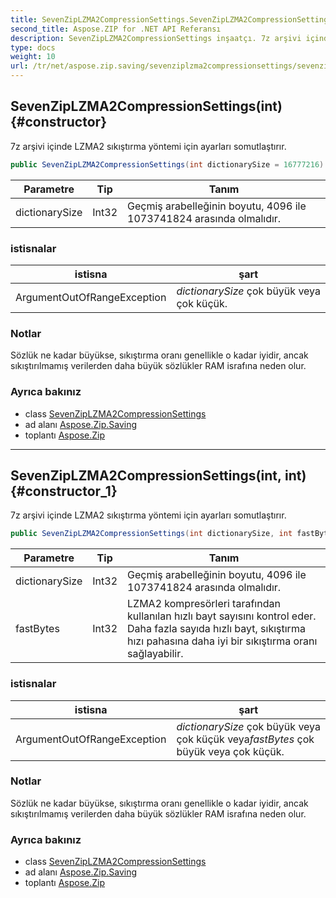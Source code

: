 ```yaml
---
title: SevenZipLZMA2CompressionSettings.SevenZipLZMA2CompressionSettings
second_title: Aspose.ZIP for .NET API Referansı
description: SevenZipLZMA2CompressionSettings inşaatçı. 7z arşivi içinde LZMA2 sıkıştırma yöntemi için ayarları somutlaştırır.
type: docs
weight: 10
url: /tr/net/aspose.zip.saving/sevenziplzma2compressionsettings/sevenziplzma2compressionsettings/
---
```

## SevenZipLZMA2CompressionSettings(int) {#constructor}

7z arşivi içinde LZMA2 sıkıştırma yöntemi için ayarları somutlaştırır.

```csharp
public SevenZipLZMA2CompressionSettings(int dictionarySize = 16777216)
```

| Parametre | Tip | Tanım |
| --- | --- | --- |
| dictionarySize | Int32 | Geçmiş arabelleğinin boyutu, 4096 ile 1073741824 arasında olmalıdır. |

### istisnalar

| istisna | şart |
| --- | --- |
| ArgumentOutOfRangeException | *dictionarySize* çok büyük veya çok küçük. |

### Notlar

Sözlük ne kadar büyükse, sıkıştırma oranı genellikle o kadar iyidir, ancak sıkıştırılmamış verilerden daha büyük sözlükler RAM israfına neden olur.

### Ayrıca bakınız

* class [SevenZipLZMA2CompressionSettings](../)
* ad alanı [Aspose.Zip.Saving](../../sevenziplzma2compressionsettings/)
* toplantı [Aspose.Zip](../../../)

---

## SevenZipLZMA2CompressionSettings(int, int) {#constructor_1}

7z arşivi içinde LZMA2 sıkıştırma yöntemi için ayarları somutlaştırır.

```csharp
public SevenZipLZMA2CompressionSettings(int dictionarySize, int fastBytes = 32)
```

| Parametre | Tip | Tanım |
| --- | --- | --- |
| dictionarySize | Int32 | Geçmiş arabelleğinin boyutu, 4096 ile 1073741824 arasında olmalıdır. |
| fastBytes | Int32 | LZMA2 kompresörleri tarafından kullanılan hızlı bayt sayısını kontrol eder. Daha fazla sayıda hızlı bayt, sıkıştırma hızı pahasına daha iyi bir sıkıştırma oranı sağlayabilir. |

### istisnalar

| istisna | şart |
| --- | --- |
| ArgumentOutOfRangeException | *dictionarySize* çok büyük veya çok küçük veya*fastBytes* çok büyük veya çok küçük. |

### Notlar

Sözlük ne kadar büyükse, sıkıştırma oranı genellikle o kadar iyidir, ancak sıkıştırılmamış verilerden daha büyük sözlükler RAM israfına neden olur.

### Ayrıca bakınız

* class [SevenZipLZMA2CompressionSettings](../)
* ad alanı [Aspose.Zip.Saving](../../sevenziplzma2compressionsettings/)
* toplantı [Aspose.Zip](../../../)


